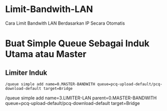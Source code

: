 # Limit-Bandwith-LAN
Cara Limit Bandwith LAN Berdasarkan IP Secara Otomatis

# Buat Simple Queue Sebagai Induk Utama atau Master
## Limiter Induk
```
/queue simple add name=0.MASTER-BANDWITH queue=pcq-upload-default/pcq-download-default target=Bridge
```
/queue simple add name=3.LIMITER-LAN parent=0.MASTER-BANDWITH queue=pcq-upload-default/pcq-download-default target=Bridge
